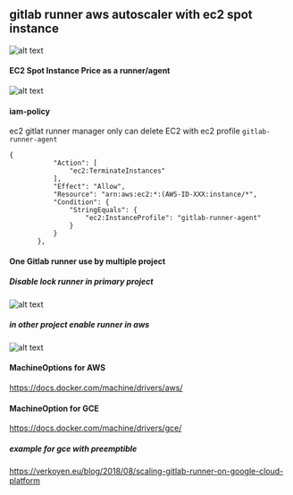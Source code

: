 ## gitlab runner aws autoscaler with ec2 spot instance

![alt text](https://i.imgur.com/1byPnQS.jpg)

#### EC2 Spot Instance Price as a runner/agent
![alt text](https://i.imgur.com/o6OVzk9.png)


#### iam-policy
ec2 gitlat runner manager only can delete EC2 with ec2 profile `gitlab-runner-agent`
 ```
 {
            "Action": [
                "ec2:TerminateInstances"
            ],
            "Effect": "Allow",
            "Resource": "arn:aws:ec2:*:(AWS-ID-XXX:instance/*",
            "Condition": {
                "StringEquals": {
                    "ec2:InstanceProfile": "gitlab-runner-agent"
                }
            }
        },
```        

#### One Gitlab runner use by multiple project
##### Disable lock runner in primary project
![alt text](https://i.imgur.com/uSfcfKk.png)
##### in other project enable runner in aws
![alt text](https://i.imgur.com/PO17CTY.png)



#### MachineOptions for AWS
https://docs.docker.com/machine/drivers/aws/

#### MachineOption for GCE
https://docs.docker.com/machine/drivers/gce/
##### example for gce with preemptible
https://verkoyen.eu/blog/2018/08/scaling-gitlab-runner-on-google-cloud-platform


        

